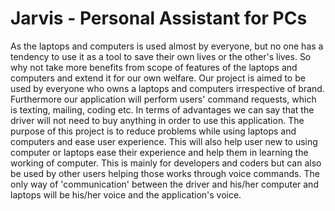# Jarvis - Personal Assistant for PCs

As the laptops and computers is used almost by everyone, but no one has a tendency to use it as a tool to save their own lives or the other's lives. So why not take more benefits from scope of features of the laptops and computers and extend it for our own welfare. Our project is aimed to be used by everyone who owns a laptops and computers irrespective of brand.
Furthermore our application will perform users' command requests, which is texting, mailing, coding etc. In terms of advantages we can say that the driver will not need to buy anything in order to use this application. The purpose of this project is to reduce problems while using laptops and computers and ease user experience. This will also help user new to using computer or laptops ease their experience and help them in learning the working of computer. This is mainly for developers and coders but can also be used by other users helping those works through voice commands. The only way of 'communication' between the driver and his/her computer and laptops will be his/her voice and the application's voice.

